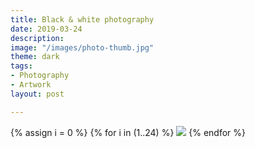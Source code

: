 ```yaml
---
title: Black & white photography
date: 2019-03-24
description: 
image: "/images/photo-thumb.jpg"
theme: dark
tags:
- Photography
- Artwork
layout: post

---
```


<div class="grid wide">
{% assign i = 0 %}
{% for i in (1..24) %}
<img src="/images/p{{ i }}.jpg" />
{% endfor %}
</div>